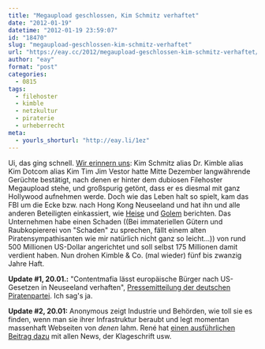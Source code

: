 ```yaml
---
title: "Megaupload geschlossen, Kim Schmitz verhaftet"
date: "2012-01-19"
datetime: "2012-01-19 23:59:07"
id: "18470"
slug: "megaupload-geschlossen-kim-schmitz-verhaftet"
url: "https://eay.cc/2012/megaupload-geschlossen-kim-schmitz-verhaftet/"
author: "eay"
format: "post"
categories:
  - 0815
tags:
  - filehoster
  - kimble
  - netzkultur
  - piraterie
  - urheberrecht
meta:
  - yourls_shorturl: "http://eay.li/1ez"
---
```


Ui, das ging schnell. [Wir erinnern uns](//eay.cc/2011/kimble-is-back-again/): Kim Schmitz alias Dr. Kimble alias Kim Dotcom alias Kim Tim Jim Vestor hatte Mitte Dezember langwährende Gerüchte bestätigt, nach denen er hinter dem dubiosen Filehoster Megaupload stehe, und großspurig getönt, dass er es diesmal mit ganz Hollywood aufnehmen werde. Doch wie das Leben halt so spielt, kam das FBI um die Ecke bzw. nach Hong Kong Neuseeland und hat ihn und alle anderen Beteiligten einkassiert, wie [Heise](http://www.heise.de/newsticker/meldung/Razzia-gegen-Megaupload-FBI-laesst-Kim-Schmitz-verhaften-1417529.html) und [Golem](http://www.golem.de/1201/89194.html) berichten. Das Unternehmen habe einen Schaden ((Bei immateriellen Gütern und Raubkopiererei von "Schaden" zu sprechen, fällt einem alten Piratensympathisanten wie mir natürlich nicht ganz so leicht...)) von rund 500 Millionen US-Dollar angerichtet und soll selbst 175 Millionen damit verdient haben. Nun drohen Kimble & Co. (mal wieder) fünf bis zwanzig Jahre Haft.

**Update #1, 20.01.:** "Contentmafia lässt europäische Bürger nach US-Gesetzen in Neuseeland verhaften", [Pressemitteilung der deutschen Piratenpartei](http://web.piratenpartei.de/Pressemitteilung/megaupload-razzia-%E2%80%93-contentmafia-l%C3%A4sst-europ%C3%A4ische-staatsb%C3%BCrger-nach-us-gesetzen-ne). Ich sag's ja.

**Update #2, 20.01:** Anonymous zeigt Industrie und Behörden, wie toll sie es finden, wenn man sie ihrer Infrastruktur beraubt und legt momentan massenhaft Webseiten von _denen_ lahm. René hat [einen ausführlichen Beitrag dazu](http://www.crackajack.de/2012/01/19/megaupload-is-gone-kimble-fucked-by-the-fbi/) mit allen News, der Klageschrift usw.
